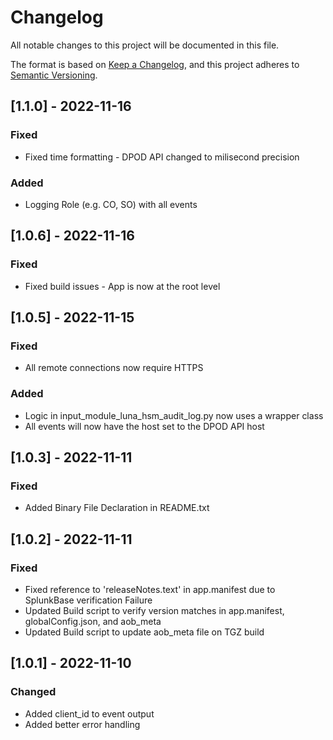 # Changelog

All notable changes to this project will be documented in this file.

The format is based on [Keep a Changelog](https://keepachangelog.com/en/1.0.0/),
and this project adheres to [Semantic Versioning](https://semver.org/spec/v2.0.0.html).

## [1.1.0] - 2022-11-16
### Fixed
- Fixed time formatting - DPOD API changed to milisecond precision

### Added
- Logging Role (e.g. CO, SO) with all events

## [1.0.6] - 2022-11-16
### Fixed
- Fixed build issues - App is now at the root level

## [1.0.5] - 2022-11-15
### Fixed
- All remote connections now require HTTPS

### Added
- Logic in input_module_luna_hsm_audit_log.py now uses a wrapper class
- All events will now have the host set to the DPOD API host

## [1.0.3] - 2022-11-11
### Fixed
- Added Binary File Declaration in README.txt 

## [1.0.2] - 2022-11-11
### Fixed
- Fixed reference to 'releaseNotes.text' in app.manifest due to SplunkBase verification Failure 
- Updated Build script to verify version matches in app.manifest, globalConfig.json, and aob_meta
- Updated Build script to update aob_meta file on TGZ build

## [1.0.1] - 2022-11-10
### Changed
- Added client_id to event output
- Added better error handling
